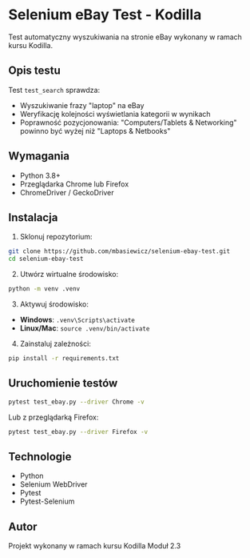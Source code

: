 # Selenium eBay Test - Kodilla

Test automatyczny wyszukiwania na stronie eBay wykonany w ramach kursu Kodilla.

## Opis testu

Test `test_search` sprawdza:

- Wyszukiwanie frazy "laptop" na eBay
- Weryfikację kolejności wyświetlania kategorii w wynikach
- Poprawność pozycjonowania: "Computers/Tablets & Networking" powinno być wyżej niż "Laptops & Netbooks"

## Wymagania

- Python 3.8+
- Przeglądarka Chrome lub Firefox
- ChromeDriver / GeckoDriver

## Instalacja

1. Sklonuj repozytorium:

```bash
git clone https://github.com/mbasiewicz/selenium-ebay-test.git
cd selenium-ebay-test
```

2. Utwórz wirtualne środowisko:

```bash
python -m venv .venv
```

3. Aktywuj środowisko:

- **Windows**: `.venv\Scripts\activate`
- **Linux/Mac**: `source .venv/bin/activate`

4. Zainstaluj zależności:

```bash
pip install -r requirements.txt
```

## Uruchomienie testów

```bash
pytest test_ebay.py --driver Chrome -v
```

Lub z przeglądarką Firefox:

```bash
pytest test_ebay.py --driver Firefox -v
```

## Technologie

- Python
- Selenium WebDriver
- Pytest
- Pytest-Selenium

## Autor

Projekt wykonany w ramach kursu Kodilla
Moduł 2.3
